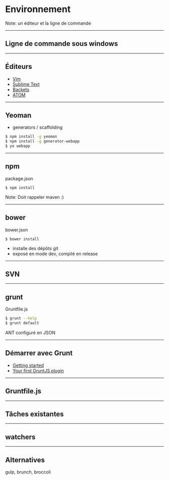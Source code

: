<!-- .slide: data-background="images/03/environnement.jpg" data-background-size="100% auto" class="no-title" -->

Environnement
=============

Note: un éditeur et la ligne de commande

---

<!-- .slide: data-background="images/03/troll-windows.jpg" data-background-size="auto 100%" class="no-title" -->

## Ligne de commande sous windows

---

## Éditeurs

* [Vim](http://www.vim.org/)
* [Sublime Text](http://www.sublimetext.com/)
* [Backets](http://brackets.io/)
* [ATOM](https://atom.io/)

---

<!-- .slide: data-background-image="images/03/yo-logo.png" data-background-size="auto 70%" data-background-position="right center" -->

## Yeoman

* generators / scaffolding

``` sh
$ npm install -g yeoman
$ npm install -g generator-webapp
$ yo webapp
```

---

<!-- .slide: data-background-image="images/03/npm-logo.png" data-background-size="auto 30%" data-background-position="center 10%" class="no-title" -->

## npm

package.json

```
$ npm install
```

Note: Doit rappeler maven :)

---

<!-- .slide: data-background-image="images/03/bower-logo.png" data-background-size="auto 70%" data-background-position="left center" -->

## bower

bower.json

```
$ bower install
```

* installe des dépôts git
* exposé en mode dev, compilé en release

---

<!-- .slide: data-background="images/03/troll-svn.jpg" data-background-size="auto 100%" class="no-title" -->

## SVN

---

<!-- .slide: data-background-image="images/03/grunt-logo.png" data-background-size="auto 70%" data-background-position="left center" -->

## grunt

Gruntfile.js

``` sh
$ grunt --help
$ grunt default
```

<p class="alert info fragment">ANT configuré en JSON</p>

---

<!-- .slide: data-background-image="images/03/grunt-logo.png" data-background-size="auto 70%" data-background-position="left center" -->

## Démarrer avec Grunt

* [Getting started](http://gruntjs.com/getting-started)
* [Your first GruntJS plugin](http://javascriptplayground.com/blog/2014/01/creating-your-first-grunt-plugin/)

---

<!-- .slide: data-background-image="images/03/grunt-logo.png" data-background-size="auto 70%" data-background-position="left center" -->

## Gruntfile.js


---

## Tâches existantes



---

## watchers

---

## Alternatives

gulp, brunch, broccoli


